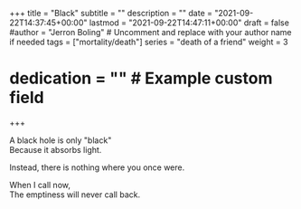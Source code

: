 +++
title = "Black"
subtitle = ""
description = ""
date = "2021-09-22T14:37:45+00:00"
lastmod = "2021-09-22T14:47:11+00:00"
draft = false
#author = "Jerron Boling" # Uncomment and replace with your author name if needed
tags = ["mortality/death"]
series = "death of a friend"
weight = 3
# dedication = "" # Example custom field
+++

A black hole is only "black"  
Because it absorbs light.

Instead, there is nothing where you once were. 

When I call now,  
The emptiness will never call back. 

